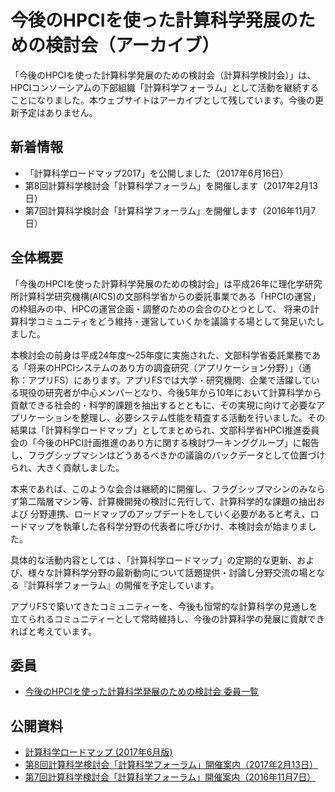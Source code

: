 # 今後のHPCIを使った計算科学発展のための検討会（アーカイブ）

「今後のHPCIを使った計算科学発展のための検討会（計算科学検討会）」は、HPCIコンソーシアムの下部組織「計算科学フォーラム」として活動を継続することになりました。本ウェブサイトはアーカイブとして残しています。今後の更新予定はありません。

## 新着情報

* 「計算科学ロードマップ2017」を公開しました（2017年6月16日）
* 第8回計算科学検討会「計算科学フォーラム」を開催します（2017年2月13日）
* 第7回計算科学検討会「計算科学フォーラム」を開催します（2016年11月7日）

## 全体概要

「今後のHPCIを使った計算科学発展のための検討会」は平成26年に理化学研究所計算科学研究機構(AICS)の文部科学省からの委託事業である「HPCIの運営」の枠組みの中、HPCの運営企画・調整のための会合のひとつとして、 将来の計算科学コミュニティをどう維持・運営していくかを議論する場として発足いたしました。

本検討会の前身は平成24年度～25年度に実施された、文部科学省委託業務である「将来のHPCIシステムのあり方の調査研究（アプリケーション分野）」（通称：アプリFS）にあります。アプリFSでは大学・研究機関、企業で活躍している現役の研究者が中心メンバーとなり、今後5年から10年において計算科学から貢献できる社会的・科学的課題を抽出するとともに、その実現に向けて必要なアプリケーションを整理し、必要システム性能を精査する活動を行いました。その結果は「計算科学ロードマップ」としてまとめられ、文部科学省HPCI推進委員会の「今後のHPCI計画推進のあり方に関する検討ワーキンググループ」に報告し、フラグシップマシンはどうあるべきかの議論のバックデータとして位置づけられ、大きく貢献しました。

本来であれば、このような会合は継続的に開催し、フラグシップマシンのみならず第二階層マシン等、計算機開発の検討に先行して、計算科学的な課題の抽出および 分野連携、ロードマップのアップデートをしていく必要があると考え、ロードマップを執筆した各科学分野の代表者に呼びかけ、本検討会が始まりました。

具体的な活動内容としては 、「計算科学ロードマップ」の定期的な更新、および、様々な計算科学分野の最新動向について話題提供・討論し分野交流の場となる『計算科学フォーラム』の開催を予定しています。

アプリFSで築いてきたコミュニティーを、今後も恒常的な計算科学の見通しを立てられるコミュニティーとして常時維持し、今後の計算科学の発展に貢献できればと考えています。

## 委員

* [今後のHPCIを使った計算科学発展のための検討会 委員一覧](members)

## 公開資料

* [計算科学ロードマップ (2017年6月版)](roadmap-2017)
* [第8回計算科学検討会「計算科学フォーラム」開催案内（2017年2月13日）](mtg/8th_kentoukai_170213.txt)
* [第7回計算科学検討会「計算科学フォーラム」開催案内（2016年11月7日）](mtg/7th_kentoukai_161107.txt)